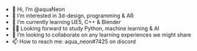 - 👋 Hi, I’m @aquaNeon
- 👀 I’m interested in 3d-design, programming & AR 
- 🌱 I’m currently learning UE5, C++ & Blender 
- 🐱‍🏍 Looking forward to study Python, machine learning & AI 
- 💞️ I’m looking to collaborate on any learning experiences we might share
- 📫 How to reach me: aqua_neon#7425 on discord

<!---
aquaNeon/aquaNeon is a ✨ special ✨ repository because its `README.md` (this file) appears on your GitHub profile.
You can click the Preview link to take a look at your changes.
--->
